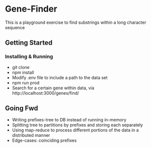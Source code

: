 # Gene-Finder

This is a playground exercise to find substrings within a long character sequence 

## Getting Started

### Installing & Running

* git clone
* npm install
* Modify .env file to include a path to the data set
* npm run prod
* Search for a certain gene within data, via http://localhost:3000/genes/find/<gene>

## Going Fwd

* Writing prefixes-tree to DB instead of running in-memory
* Splitting tree to partitions by prefixes and storing each separately
* Using map-reduce to process different portions of the data in a distributed manner
* Edge-cases: coinciding prefixes